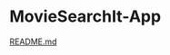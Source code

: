 # MovieSearchIt-App

[README.md](https://github.com/khushim21/MovieWishlist-App/files/8876498/README.md)

